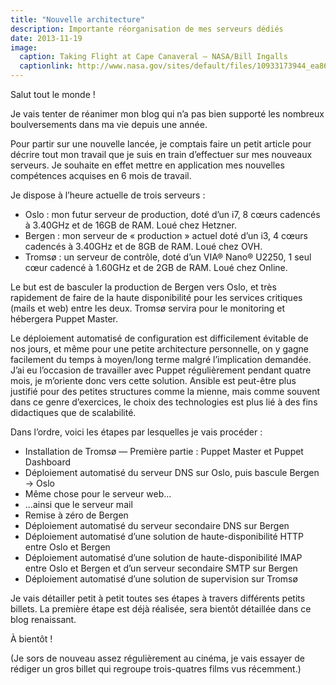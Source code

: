 ```yaml
---
title: "Nouvelle architecture"
description: Importante réorganisation de mes serveurs dédiés
date: 2013-11-19
image:
  caption: Taking Flight at Cape Canaveral — NASA/Bill Ingalls
  captionlink: http://www.nasa.gov/sites/default/files/10933173944_ea869be1c0_o.jpg
---
```


Salut tout le monde !

Je vais tenter de réanimer mon blog qui n’a pas bien supporté les nombreux
boulversements dans ma vie depuis une année.

Pour partir sur une nouvelle lancée, je comptais faire un petit article pour
décrire tout mon travail que je suis en train d’effectuer sur mes nouveaux
serveurs. Je souhaite en effet mettre en application mes nouvelles compétences
acquises en 6 mois de travail.

Je dispose à l’heure actuelle de trois serveurs :

* Oslo : mon futur serveur de production, doté d’un i7, 8 cœurs cadencés à
  3.40GHz et de 16GB de RAM. Loué chez Hetzner.
* Bergen : mon serveur de « production » actuel doté d’un i3, 4 cœurs cadencés à
  3.40GHz et de 8GB de RAM. Loué chez OVH.
* Tromsø : un serveur de contrôle, doté d’un VIA® Nano® U2250, 1 seul cœur
  cadencé à 1.60GHz et de 2GB de RAM. Loué chez Online.

Le but est de basculer la production de Bergen vers Oslo, et très rapidement de
faire de la haute disponibilité pour les services critiques (mails et web) entre
les deux. Tromsø servira pour le monitoring et hébergera Puppet Master.

Le déploiement automatisé de configuration est difficilement évitable de nos
jours, et même pour une petite architecture personnelle, on y gagne facilement
du temps à moyen/long terme malgré l’implication demandée. J’ai eu l’occasion de
travailler avec Puppet régulièrement pendant quatre mois, je m’oriente donc
vers cette solution. Ansible est peut-être plus justifié pour des petites
structures comme la mienne, mais comme souvent dans ce genre d’exercices, le
choix des technologies est plus lié à des fins didactiques que de scalabilité.

Dans l’ordre, voici les étapes par lesquelles je vais procéder :

* Installation de Tromsø — Première partie : Puppet Master et Puppet Dashboard
* Déploiement automatisé du serveur DNS sur Oslo, puis bascule Bergen -> Oslo
* Même chose pour le serveur web…
* …ainsi que le serveur mail
* Remise à zéro de Bergen
* Déploiement automatisé du serveur secondaire DNS sur Bergen
* Déploiement automatisé d’une solution de haute-disponibilité HTTP entre Oslo
  et Bergen
* Déploiement automatisé d’une solution de haute-disponibilité IMAP entre Oslo
  et Bergen et d’un serveur secondaire SMTP sur Bergen
* Déploiement automatisé d’une solution de supervision sur Tromsø

Je vais détailler petit à petit toutes ses étapes à travers différents petits
billets. La première étape est déjà réalisée, sera bientôt détaillée dans ce
blog renaissant.

À bientôt !

(Je sors de nouveau assez régulièrement au cinéma, je vais essayer de rédiger un
gros billet qui regroupe trois-quatres films vus récemment.)
